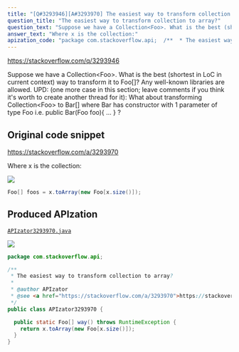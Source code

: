```yaml
---
title: "[Q#3293946][A#3293970] The easiest way to transform collection to array?"
question_title: "The easiest way to transform collection to array?"
question_text: "Suppose we have a Collection<Foo>. What is the best (shortest in LoC in current context) way to transform it to Foo[]? Any well-known libraries are allowed. UPD: (one more case in this section; leave comments if you think it's worth to create another thread for it): What about transforming Collection<Foo> to Bar[] where Bar has constructor with 1 parameter of type Foo i.e. public Bar(Foo foo){ ... } ?"
answer_text: "Where x is the collection:"
apization_code: "package com.stackoverflow.api;  /**  * The easiest way to transform collection to array?  *  * @author APIzator  * @see <a href=\"https://stackoverflow.com/a/3293970\">https://stackoverflow.com/a/3293970</a>  */ public class APIzator3293970 {    public static Foo[] way() throws RuntimeException {     return x.toArray(new Foo[x.size()]);   } }"
---
```


https://stackoverflow.com/q/3293946

Suppose we have a Collection&lt;Foo&gt;. What is the best (shortest in LoC in current context) way to transform it to Foo[]? Any well-known libraries are allowed.
UPD: (one more case in this section; leave comments if you think it&#x27;s worth to create another thread for it): What about transforming Collection&lt;Foo&gt; to Bar[] where Bar has constructor with 1 parameter of type Foo i.e. public Bar(Foo foo){ ... } ?



## Original code snippet

https://stackoverflow.com/a/3293970

Where x is the collection:

<div class="code-logo"><img src="/stackoverflow.png" /></div>

```java
Foo[] foos = x.toArray(new Foo[x.size()]);
```

## Produced APIzation

[`APIzator3293970.java`](https://github.com/pasqualesalza/apization-temp-data/raw/master/search/APIzator3293970.java)

<div class="code-logo"><img src="/apizator.png" /></div>

```java
package com.stackoverflow.api;

/**
 * The easiest way to transform collection to array?
 *
 * @author APIzator
 * @see <a href="https://stackoverflow.com/a/3293970">https://stackoverflow.com/a/3293970</a>
 */
public class APIzator3293970 {

  public static Foo[] way() throws RuntimeException {
    return x.toArray(new Foo[x.size()]);
  }
}

```